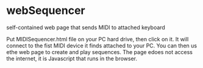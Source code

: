 # webSequencer
self-contained web page that sends MIDI to attached keyboard


Put MIDISequencer.html file on your PC hard drive, then click on it.  It will connect to the fist MIDI device it finds attached to your PC.  You can then us ethe web page to create and play sequences.
The page edoes not access the internet, it is Javascript that runs in the browser.
